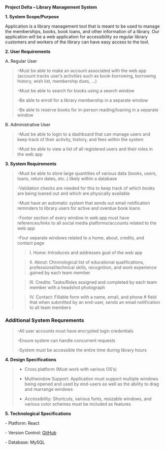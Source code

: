 **Project Delta – Library Management System**

**1. System Scope/Purpose**

Application is a library management tool that is meant to be used to
manage the memberships, books, book loans, and other information of a
library. Our application will be a web application for accessibility so
regular library customers and workers of the library can have easy
access to the tool.

**2. User Requirements**

A. Regular User

> -Must be able to make an account associated with the web app (account
> tracks user’s activities such as book-borrowing, borrowing history,
> wish list, membership dues, ...)
>
> \-Must be able to search for books using a search window
>
> -Be able to enroll for a library membership in a separate window
>
> -Be able to reserve books for in-person reading/loaning in a separate
> window

B. Administrative User

> \-Must be able to login to a dashboard that can manage users and keep
> track of their activity, history, and fees within the system
>
> -Must be able to view a list of all registered users and their roles
> in the web app

**3. System Requirements**

> -Must be able to store large quantities of various data (books, users,
> loans, return dates, etc..) likely within a database
>
> -Validation checks are needed for this to keep track of which books
> are being loaned out and which are physically available
>
> -Must have an automatic system that sends out email notification reminders to
> library users for active and overdue book loans
>
> -Footer section of every window in web app must have references/links to
> all social media platforms/accounts related to the web app
>
> -Four separate windows related to a home, about, credits, and contact page
>
>> I. Home: Introduces and addresses goal of the web app
>
> >II\. About: Chronological list of educational qualifications,
> professional/technical skills, recognition, and work experience gained
> by each team member
>
> >III\. Credits: Tasks/Roles assigned and completed by each team member
> with a headshot photograph
>
> >IV\. Contact: Fillable form with a name, email, and phone \# field
> that when submitted by an end-user, sends an email notification
> to all team members

### Additional System Requrements

> -All user accounts must have encrypted login credentials
>
> -Ensure system can handle concurrent requests
>
> -System must be accessible the entire time during library hours

**4. Design Specifications**

> - Cross platform (Must work with various OS’s)
>
> - Multiwindow Support: Application must support multiple windows being
> opened and used by end-users as well as the ability to drag and
> rearrange windows
>
> - Accessibility: Shortcuts, various fonts, resizable windows, and various
> color schemes must be included as features

**5. Technological Specifications**

\- Platform: React

\- Version Control: [GitHub](https://github.com/P-Delta)

\- Database: MySQL
